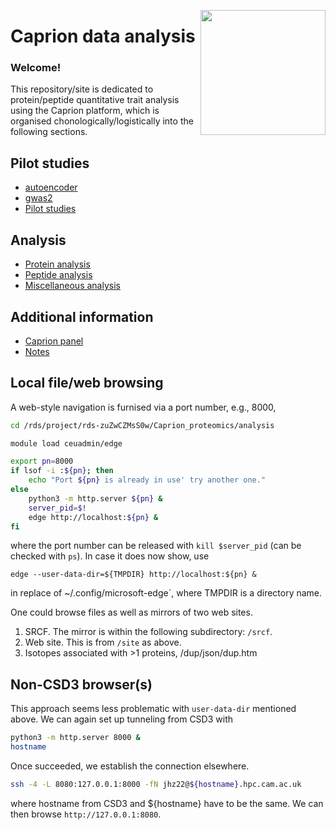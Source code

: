 <a href="https://jinghuazhao.github.io/Caprion/"><img src="https://jinghuazhao.github.io/Caprion/qrcode.png" height=200 width=200 align="right"></img></a>
# Caprion data analysis

### Welcome!

This repository/site is dedicated to protein/peptide quantitative trait analysis using the Caprion platform, which is organised chonologically/logistically into the following sections.

## Pilot studies

- [autoencoder](pilot/autoencoder)
- [gwas2](pilot/gwas2)
- [Pilot studies](pilot/)

## Analysis

- [Protein analysis](progs/)
- [Peptide analysis](peptide_progs)
- [Miscellaneous analysis](misc/)

## Additional information

- [Caprion panel](https://jinghuazhao.github.io/pQTLdata/reference/caprion.html)
- [Notes](https://jinghuazhao.github.io/Caprion/Notes/)

## Local file/web browsing

A web-style navigation is furnised via a port number, e.g., 8000,

```bash
cd /rds/project/rds-zuZwCZMsS0w/Caprion_proteomics/analysis

module load ceuadmin/edge

export pn=8000
if lsof -i :${pn}; then
    echo "Port ${pn} is already in use' try another one."
else
    python3 -m http.server ${pn} &
    server_pid=$!
    edge http://localhost:${pn} &
fi
```

where the port number can be released with `kill $server_pid` (can be checked with `ps`). In case it does now show, use

`edge --user-data-dir=${TMPDIR} http://localhost:${pn} &`

in replace of ~/.config/microsoft-edge`, where TMPDIR is a directory name.

One could browse files as well as mirrors of two web sites.

1. SRCF. The mirror is within the following subdirectory: `/srcf`.
2. Web site. This is from `/site` as above.
3. Isotopes associated with >1 proteins, /dup/json/dup.htm

## Non-CSD3 browser(s)

This approach seems less problematic with `user-data-dir` mentioned above. We can again set up tunneling from CSD3 with

```bash
python3 -m http.server 8000 &
hostname
```

Once succeeded, we establish the connection elsewhere.

```bash
ssh -4 -L 8080:127.0.0.1:8000 -fN jhz22@${hostname}.hpc.cam.ac.uk
```

where hostname from CSD3 and ${hostname} have to be the same. We can then browse `http://127.0.0.1:8080`.
